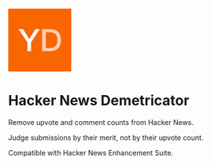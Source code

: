 
![icon](./icon.png)

# Hacker News Demetricator

Remove upvote and comment counts from Hacker News. 

Judge submissions by their merit, not by their upvote count.

Compatible with Hacker News Enhancement Suite.